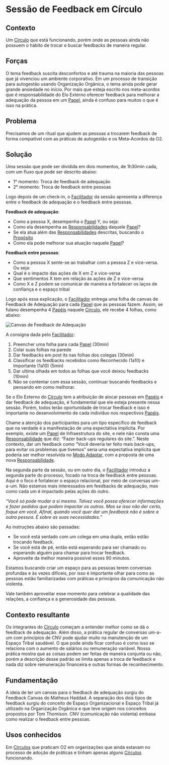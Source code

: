 # Sessão de Feedback em Círculo

## Contexto

Um [Círculo](../../meta-acordos.md#-circulos) que está funcionando, porém onde as pessoas ainda não possuem o hábito de trocar e buscar feedbacks de maneira regular.

## Forças

O tema feedback suscita desconfortos e até trauma na maioria das pessoas que já vivenciou um ambiente corporativo. Em um processo de transição para autogestão usando Organização Orgânica, o tema ainda pode gerar grande ansiedade no início. Por mais que esteja escrito nos meta-acordos que é responsabilidade do Elo Externo oferecer feedback para melhorar a adequação da pessoa em um [Papel](../../meta-acordos.md#-papeis), ainda é confuso para muitos o que é isso na prática.

## Problema

Precisamos de um ritual que ajudem as pessoas a trocarem feedback de forma compatível com as práticas de autogestão e os Meta-Acordos da O2.

## Solução

Uma sessão que pode ser dividida em dois momentos, de 1h30min cada, com um fluxo que pode ser descrito abaixo:

* 1° momento: Troca de feedback de adequação
* 2° momento: Troca de feedback entre pessoas

Logo depois de um check-in, o [Facilitador](../../meta-acordos.md#-facilitador) da sessão apresenta a diferença entre o feedback de adequação e o feedback entre pessoas.

**Feedback de adequação**:

* Como a pessoa X, desempenha o [Papel](../../meta-acordos.md#-papeis) Y, ou seja:
* Como ela desempenha as [Responsabilidades](../../meta-acordos.md#-papeis) daquele [Papel](../../meta-acordos.md#-papeis)?
* Se ela atua além das [Responsabilidades](../../meta-acordos.md#-papeis) descritas, buscando o [Propósito](../../meta-acordos.md#-papeis)
* Como ela pode melhorar sua atuação naquele [Papel](../../meta-acordos.md#-papeis)?

**Feedback entre pessoas**:

* Como a pessoa X sente-se ao trabalhar com a pessoa Z e vice-versa. Ou seja:
* Qual é o impacto das ações de X em Z e vice-versa
* Que sentimentos X tem em relação às ações de Z e vice-versa
* Como X e Z podem se comunicar de maneira a fortalecer os laços de confiança e o espaço tribal

Logo após essa explicação, o [Facilitador](../../meta-acordos.md#-facilitador) entrega uma folha de canvas de Feedback de Adequação para cada [Papel](../../meta-acordos.md#-papeis) que as pessoas fazem. Assim, se fulano desempenha 4 [Papéis](../../meta-acordos.md#-papeis) naquele [Círculo](../../meta-acordos.md#-circulos), ele recebe 4 folhas, como abaixo:

![Canvas de Feedback de Adequa&#xE7;&#xE3;o](../../.gitbook/assets/canvas-de-feedback-de-adequacao%20%281%29.png)

A consigna dada pelo [Facilitador](../../meta-acordos.md#-facilitador):

1. Preencher uma folha para cada [Papel](../../meta-acordos.md#-papeis) \(30min\)
2. Colar suas folhas na parede
3. Dar feedbacks em post its nas folhas dos colegas \(30min\)
4. Classificar os feedbacks recebidos como Reconhecido \(1a10\) e Importante \(1a10\) \(5min\)
5. Dar ultima olhada em todos as folhas que você deixou feedbacks \(10min\)
6. Não se contentar com essa sessão, continuar buscando feedbacks e pensando em como melhorar.

Se o Elo Externo do [Círculo](../../meta-acordos.md#-circulos) tem a atribuição de alocar pessoas em [Papéis](../../meta-acordos.md#-papeis) e dar feedback de adequação, é fundamental que ele esteja presente nessa sessão. Porém, todos terão oportunidade de trocar feedback e isso é importante no desenvolvimento de cada indivíduo nos respectivos [Papéis](../../meta-acordos.md#-papeis).

Chame a atenção dos participantes para um tipo específico de feedback que na verdade é a manifestação de uma expectativa implícita. Por exemplo, existe um [Papel](../../meta-acordos.md#-papeis) de Infraestrutura do site, e nele não consta uma [Responsabilidade](../../meta-acordos.md#-papeis) que diz: “Fazer back-ups regulares do site.”. Neste contexto, dar um feedback como “Você deveria ter feito mais back-ups, para evitar os problemas que tivemos” seria uma expectativa implícita que poderia ser melhor resolvida no [Modo Adaptar](../../meta-acordos.md#-modo-adaptar), com a proposta de uma nova [Responsabilidade](../../meta-acordos.md#-papeis).

Na segunda parte da sessão, ou em outro dia, o [Facilitador](../../meta-acordos.md#-facilitador) introduz a segunda parte do processo, focado na troca de feedback entre pessoas. Aqui é o foco é fortalecer o espaço relacional, por meio de conversas um-a-um. Não estamos mais interessados em feedbacks de adequação, mas como cada um é impactado pelas ações do outro.

_“Você só pode mudar a si mesmo. Talvez você possa oferecer informações e fazer pedidos que podem impactar os outros. Mas se isso não der certo, foque em você. Afinal, quando você quer dar um feedback não é sobre a outra pessoa. É sobre as suas necessidades.”_

As instruções abaixo são passadas:

* Se você está sentado com um colega em uma dupla, então estão trocando feedback.
* Se você está de pé, então está esperando para ser chamado ou esperando alguém para chamar para trocar feedback.
* Aproveite da melhor maneira possível esses 90 minutos.

Estamos buscando criar um espaço para as pessoas terem conversas profundas e às vezes difíceis, por isso é importante olhar para como as pessoas estão familiarizadas com práticas e princípios da comunicação não violenta.

Vale também aproveitar esse momento para celebrar a qualidade das relações, a confiança e a generosidade das pessoas.

## Contexto resultante

Os integrantes do [Círculo](../../meta-acordos.md#-circulos) começam a entender melhor como se dá o feedback de adequação. Além disso, a prática regular de conversas um-a-um com princípios de CNV pode ajudar muito na manutenção de um Espaço Tribal saudável. O que pode ainda ficar confuso é como isso se relaciona com o aumento de salários ou remuneração variável. Nossa prática mostra que as coisas podem ser feitas de maneira conjunta ou não, porém a descrição desse padrão se limita apenas a troca de feedback e nada diz sobre remuneração financeira e outras formas de reconhecimento.

## Fundamentação

A ideia de ter um canvas para o feedback de adequação surgiu do Feedback Canvas do Matheus Haddad. A separação dos dois tipos de feedback surgiu do conceito de Espaço Organizacional e Espaço Tribal já utilizado na Organização Orgânica e que teve origem nos conceitos propostos por Tom Thomison. CNV \(comunicação não violenta\) embasa como realizar o feedback entre pessoas.

## Usos conhecidos

Em [Círculos](../../meta-acordos.md#-circulos) que praticam O2 em organizações que ainda estavam no processo de adoção de práticas e tinham apenas alguns [Círculos](../../meta-acordos.md#-circulos) funcionando.

<!-- Links -->
[meta-acordos]: ../../meta-acordos.md#meta-acordos-da-organizacao-organica
[organizacao ]: ../../meta-acordos.md#1-organizacao
[proposito]: ../../meta-acordos.md#1.1-proposito
[colegas]: ../../meta-acordos.md#1.2-colegas
[tensoes]: ../../meta-acordos.md#1.3-tensoes-criativas
[estrutura-organizacional]: ../../meta-acordos.md#2-estrutura-organizacional
[papeis]: ../../meta-acordos.md#2.1-papeis
[energizacao]: ../../meta-acordos.md#2.1.1-energizacao
[autoridade-do-papel]: ../../meta-acordos.md#2.1.2-autoridade-do-papel
[deixando-papeis]: ../../meta-acordos.md#2.1.3-deixando-papeis
[circulos]: ../../meta-acordos.md#2.2-circulos
[circulos-nao-alteram-sua-definicao]: ../../meta-acordos.md#2.2.1-circulos-nao-alteram-sua-definicao
[circulos-nao-estruturam-seus-circulos-internos]: ../../meta-acordos.md#2.2.2-circulos-nao-estruturam-seus-circulos-internos
[artefatos-do-circulo]: ../../meta-acordos.md#2.3-artefatos-do-circulo
[circulos-podem-delegar-artefatos]: ../../meta-acordos.md#2.3.1-circulos-podem-delegar-artefatos
[integrantes-do-circulo]: ../../meta-acordos.md#2.4-integrantes-do-circulo
[restricoes]: ../../meta-acordos.md#2.5-restricoes
[restricoes-nao-estabelecem-responsabilidades]: ../../meta-acordos.md#2.5.1-restricoes-nao-estabelecem-responsabilidades
[prioridades-do-circulo]: ../../meta-acordos.md#2.6-prioridades-do-circulo
[reunioes-e-interacoes]: ../../meta-acordos.md#3-reunioes-e-interacoes
[revisar]: ../../meta-acordos.md#3.1-revisar
[sincronizar]: ../../meta-acordos.md#3.2-sincronizar
[adaptar]: ../../meta-acordos.md#3.3-adaptar
[operacoes-de-adaptar]: ../../meta-acordos.md#3.3.1-operacoes-de-adaptar
[decisao-integrativa]: ../../meta-acordos.md#3.3.2-decisao-integrativa
[proposta]: ../../meta-acordos.md#3.3.2.1-proposta
[apresentacao-de-exemplos]: ../../meta-acordos.md#3.3.2.2-apresentacao-de-exemplos
[facilitador-pode-descartar-a-proposta]: ../../meta-acordos.md#3.3.2.3-facilitador-pode-descartar-a-proposta
[objecoes]: ../../meta-acordos.md#3.3.2.4-objecoes
[objecoes-validas]: ../../meta-acordos.md#3.3.2.5-objecoes-validas
[facilitador-pode-descartar-a-objecao]: ../../meta-acordos.md#3.3.2.6-facilitador-pode-descartar-a-objecao
[integracao]: ../../meta-acordos.md#3.3.2.7-integracao
[quebra-dos-meta-acordos]: ../../meta-acordos.md#3.3.2.8-quebra-dos-meta-acordos
[cuidar]: ../../meta-acordos.md#3.4-cuidar
[reuniao-de-circulo]: ../../meta-acordos.md#3.5-reuniao-de-circulo
[somente-integrantes-podem-tratar-tensoes]: ../../meta-acordos.md#3.5.1-somente-integrantes-podem-tratar-tensoes
[formato-da-reuniao]: ../../meta-acordos.md#3.5.2-formato-da-reuniao
[integrantes-ausentes]: ../../meta-acordos.md#3.5.3-integrantes-ausentes
[priorize-a-reuniao]: ../../meta-acordos.md#3.5.4-priorize-a-reuniao
[restricoes-de-facilitacao]: ../../meta-acordos.md#3.6-restricoes-de-facilitacao
[uma-tensao-de-cada-vez]: ../../meta-acordos.md#3.6.1-uma-tensao-de-cada-vez
[lista-de-tensoes]: ../../meta-acordos.md#3.6.2-lista-de-tensoes
[interacoes-assincronas]: ../../meta-acordos.md#3.7-interacoes-assincronas
[novas-interacoes]: ../../meta-acordos.md#3.8-novas-interacoes
[papeis-essenciais]: ../../meta-acordos.md#4-papeis-essenciais
[guia]: ../../meta-acordos.md#4.1-guia
[energizacao-do-guia]: ../../meta-acordos.md#4.1.1-energizacao-do-guia
[representante]: ../../meta-acordos.md#4.2-representante
[facilitador]: ../../meta-acordos.md#4.3-facilitador
[escriba]: ../../meta-acordos.md#4.4-escriba
[papeis-essenciais-eleitos]: ../../meta-acordos.md#4.5-papeis-essenciais-eleitos
[colegas-elegiveis]: ../../meta-acordos.md#4.5.1-colegas-elegiveis
[eleicoes]: ../../meta-acordos.md#4.5.2-eleicoes
[alteracoes-nos-papeis-essenciais]: ../../meta-acordos.md#4.5.3-alteracoes-nos-papeis-essenciais
[alteracoes-nos-papeis-essenciais-nao-propagam]: ../../meta-acordos.md#4.5.3.1-alteracoes-nos-papeis-essenciais-nao-propagam
[energizacao-de-papeis-definidos]: ../../meta-acordos.md#5-energizacao-de-papeis-definidos
[foco]: ../../meta-acordos.md#5.1-foco
[autorresponsabilizacao]: ../../meta-acordos.md#5.2-autorresponsabilizacao
[transparencia]: ../../meta-acordos.md#5.3-transparencia
[ato-heroico]: ../../meta-acordos.md#5.4-ato-heroico
